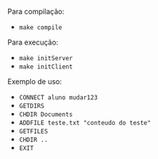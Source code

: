 Para compilação:

- `make compile`

Para execução:

- `make initServer`
- `make initClient`

Exemplo de uso:

- `CONNECT aluno mudar123`
- `GETDIRS`
- `CHDIR Documents`
- `ADDFILE teste.txt "conteudo do teste"`
- `GETFILES`
- `CHDIR ..`
- `EXIT`